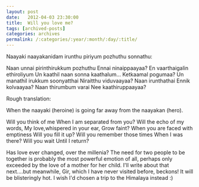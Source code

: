 ```yaml
---
layout: post
date:	2012-04-03 23:30:00
title:  Will you love me?
tags: [archived-posts]
categories: archives
permalink: /:categories/:year/:month/:day/:title/
---
```

Naayaki naayakanidam irunthu piriyum pozhuthu sonnathu:


Naan unnai pirinthirukkum pozhuthu
Ennai ninaippaayaa?
En vaarthaigalin ethiroliyum
Un kaathil naan sonna kaathalum...
Ketkaamal pogumaa?
Un manathil irukkum soonyatthai
Niraitthu viduvaayaa?
Naan irunthathai 
Ennik kolvaayaa?
Naan thirumbum varai
Nee kaathiruppaayaa?


Rough translation:

When the naayaki (heroine) is going far away from the naayakan (hero).

Will you think of me
When I am separated from you?
Will the echo of my words,
My love,whispered in your ear,
Grow faint?
When you are faced with emptiness
Will you fill it up?
Will you remember those times
When I was there?
Will you wait
Until I return?

Has love ever changed, over the millenia? The need for two people to be together is probably the most powerful emotion of all, perhaps only exceeded by the love of a mother for her child.
I'll write about that next....but meanwhile, Gir, which I have never visited before, beckons! It will be blisteringly hot. I wish I'd chosen a trip to the Himalaya instead :)
